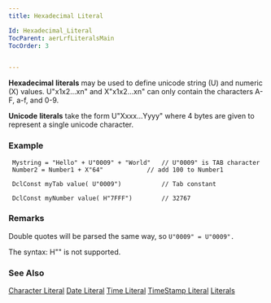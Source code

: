 ```yaml
---
title: Hexadecimal Literal

Id: Hexadecimal_Literal
TocParent: aerLrfLiteralsMain
TocOrder: 3


---
```


**Hexadecimal** **literals** may be used to define unicode string (U) and numeric (X) values. U"x1x2...xn" and X"x1x2…xn" can only contain the characters A-F, a-f, and 0-9. 

**Unicode** **literals** take the form U"Xxxx…Yyyy" where 4 bytes are given to represent a single unicode character. 

### Example
<dl class="Code" />
        
```
 Mystring = "Hello" + U"0009" + "World"   // U"0009" is TAB character
 Number2 = Number1 + X"64"    		  // add 100 to Number1

 DclConst myTab value( U"0009")     	  // Tab constant

 DclConst myNumber value( H"7FFF")        // 32767
```

### Remarks
Double quotes will be parsed the same way, so ```U"0009" = U"0009".```

The syntax: H"<hex digits>" is not supported.

### See Also
[Character Literal](Character_Literal.html)
[Date Literal](Date_Literals.html)
[Time Literal](Time_Literals.html)
[TimeStamp Literal](Timestamp_Literals.html)
[Literals](aerLrfLiteralsMain.html) 

